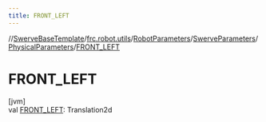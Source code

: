 ```yaml
---
title: FRONT_LEFT
---
```

//[SwerveBaseTemplate](../../../../../index.html)/[frc.robot.utils](../../../index.html)/[RobotParameters](../../index.html)/[SwerveParameters](../index.html)/[PhysicalParameters](index.html)/[FRONT_LEFT](-f-r-o-n-t_-l-e-f-t.html)



# FRONT_LEFT



[jvm]\
val [FRONT_LEFT](-f-r-o-n-t_-l-e-f-t.html): Translation2d




